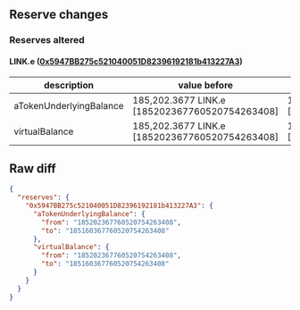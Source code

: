 ## Reserve changes

### Reserves altered

#### LINK.e ([0x5947BB275c521040051D82396192181b413227A3](https://snowtrace.io/address/0x5947BB275c521040051D82396192181b413227A3))

| description | value before | value after |
| --- | --- | --- |
| aTokenUnderlyingBalance | 185,202.3677 LINK.e [185202367760520754263408] | 185,160.3677 LINK.e [185160367760520754263408] |
| virtualBalance | 185,202.3677 LINK.e [185202367760520754263408] | 185,160.3677 LINK.e [185160367760520754263408] |


## Raw diff

```json
{
  "reserves": {
    "0x5947BB275c521040051D82396192181b413227A3": {
      "aTokenUnderlyingBalance": {
        "from": "185202367760520754263408",
        "to": "185160367760520754263408"
      },
      "virtualBalance": {
        "from": "185202367760520754263408",
        "to": "185160367760520754263408"
      }
    }
  }
}
```